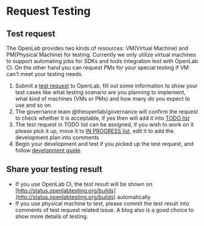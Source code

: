 # Request Testing

## Test request

The OpenLab provides two kinds of resources: VM\(Virtual Machine\) and PM\(Physical Machine\) for testing. Currently we only utilize virtual machines to support automating jobs for SDKs and tools integration test with OpenLab CI. On the other hand you can request PMs for your special testing if VM can't meet your testing needs.

1. Submit a [test request](https://github.com/theopenlab/openlab/issues/new?template=integration_test_request.md&labels=integration%20case) to OpenLab, fill out some information to show your test cases like what testing scenario are you planning to implement, what kind of machines \(VMs or PMs\) and how many do you expect to use and so on 
2. The governance team @theopenlab/governance will confirm the request to check whether it is acceptable, if yes then will add it into [TODO list](https://github.com/orgs/theopenlab/projects/1#column-1860008)
3. The test request in TODO list can be assigned, if you wish to work on it please pick it up, move it to [IN PROGRESS list](https://github.com/orgs/theopenlab/projects/1#column-1860011), edit it to add the development plan into comments
4. Begin your development and test if you picked up the test request, and follow [development guide](https://github.com/theopenlab/publications/tree/0f164ac46b24ba54578e322312f6cb78410010b6/contributor/Development_guide.md).

## Share your testing result

* If you use OpenLab CI, the test result will be shown on [http://status.openlabtesting.org/builds](http://status.openlabtesting.org/builds) automatically
* If you use physical machine to test, please commit the test result into comments of test request related issue. A blog also is a good choice to show more details of testing.

